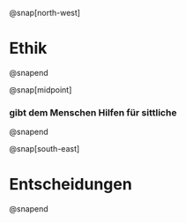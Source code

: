 @snap[north-west]
# Ethik
@snapend

@snap[midpoint]
### gibt dem **Menschen Hilfen** für sittliche
@snapend


@snap[south-east]
# Entscheidungen
@snapend